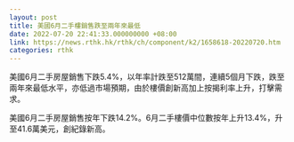 ```yaml
---
layout: post
title: 美國6月二手樓銷售跌至兩年來最低
date: 2022-07-20 22:41:33.000000000 +08:00
link: https://news.rthk.hk/rthk/ch/component/k2/1658618-20220720.htm
categories: rthk
---
```


美國6月二手房屋銷售下跌5.4%，以年率計跌至512萬間，連續5個月下跌，跌至兩年來最低水平，亦低過市場預期，由於樓價創新高加上按揭利率上升，打擊需求。

美國6月二手房屋銷售按年下跌14.2%。6月二手樓價中位數按年上升13.4%，升至41.6萬美元，創紀錄新高。
